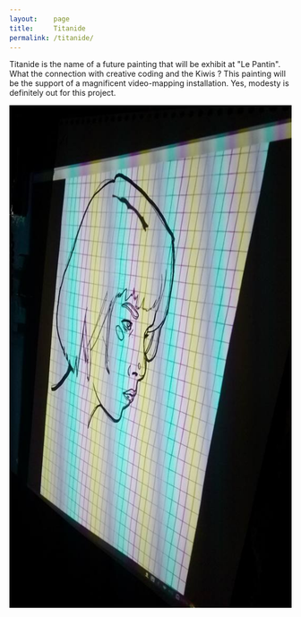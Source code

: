 ```yaml
---
layout:    page
title:     Titanide
permalink: /titanide/
---
```


Titanide is the name of a future painting that will be exhibit at "Le Pantin". What the connection with creative coding and the Kiwis ? This painting will be the support of a magnificent video-mapping installation. Yes, modesty is definitely out for this project.

![Be Amazed !](/images/titanide1.jpg)

